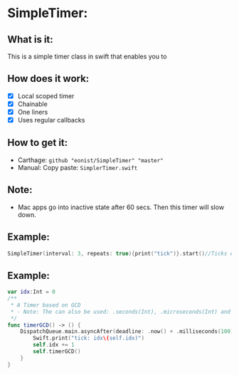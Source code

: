 # SimpleTimer:

## What is it:
This is a simple timer class in swift that enables you to

## How does it work:
- [x] Local scoped timer
- [x] Chainable
- [x] One liners
- [x] Uses regular callbacks

## How to get it:

- Carthage: `github "eonist/SimpleTimer" "master"`
- Manual: Copy paste: `SimplerTimer.swift`

## Note:
- Mac apps go into inactive state after 60 secs. Then this timer will slow down.

## Example:

```swift
SimpleTimer(interval: 3, repeats: true){print("tick")}.start()//Ticks every 3 seconds
```

## Example:

```swift
var idx:Int = 0
/**
 * A Timer based on GCD
 * - Note: The can also be used: .seconds(Int), .microseconds(Int) and .nanoseconds(Int)
 */
func timerGCD() -> () {
	DispatchQueue.main.asyncAfter(deadline: .now() + .milliseconds(100)) {
		Swift.print("tick: idx\(self.idx)")
		self.idx += 1
		self.timerGCD()
	}
}
```
